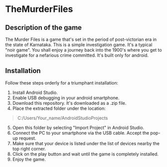 # TheMurderFiles
## Description of the game
The Murder Files is a game that's set in the period of post-victorian era in the state of Karnataka. This is a simple investigation game. It's a typical "noir game". You shall enjoy a journey back into the 1900's where you get to investigate for a nefarious crime committed. It's built only for android.
## Installation
Follow these steps orderly for a triumphant installation:
1. Install Android Studio.
2. Enable USB debugging in your android smartphone.
3. Download this repository. It's downloaded as a .zip file.
4. Place the extracted folder under the location:
> C:/Users/Your_name/AndroidStudioProjects
5. Open this folder by selecting "Import Project" in Android Studio.
6. Connect the PC to your smartphone via the USB cable. Accept the pop-up request.
7. Make sure that your device is listed under the list of devices nearby the top right corner.
8. Click on the play button and wait until the game is completely installed.
9. Enjoy the game.
